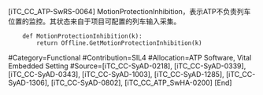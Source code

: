 ﻿
[iTC_CC_ATP-SwRS-0064]
MotionProtectionInhibition，表示ATP不负责列车位置的监控。其状态来自于项目可配置的列车输入采集。
```
	def MotionProtectionInhibition(k):
	    return Offline.GetMotionProtectionInhibition(k)
```
\#Category=Functional
\#Contribution=SIL4
\#Allocation=ATP Software, Vital Embedded Setting
\#Source=[iTC_CC-SyAD-0218], [iTC_CC-SyAD-0339], [iTC_CC-SyAD-0343], [iTC_CC-SyAD-1003], [iTC_CC-SyAD-1285], [iTC_CC-SyAD-1306], [iTC_CC-SyAD-0802], [iTC_CC_ATP_SwHA-0200]
[End]
